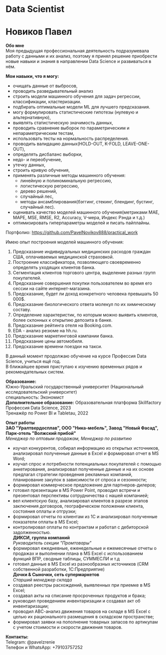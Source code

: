 # Data Scientist

# Новиков Павел
 
**Обо мне**    
Моя предыдущая профессиональная деятельность подразумевала работу с данными и их анализ, поэтому я принял решение приобрести новые навыки и знания в направлении Data Science и развиваться в нём.

**Мои навыки, что я могу:**  
- очищать данные от выбросов,
- проводить разведывательный анализ
- строить модели машинного обучения для задач регрессии, классификации, кластеризации.
- подбирать оптимальные модели ML для лучшего предсказания.
- могу формулировать статистические гипотезы (нулевую и альтернативную),
- выявлять статистическую значимость данных,
- проводить сравнение выборок по параметрическим и непараметрическим тестам,
- использовать тесты на нормальность распределения. 
- проводить валидацию данных(HOLD-OUT, K-FOLD, LEAVE-ONE-OUT),  
- определять дисбаланс выборки,  
- недо- и переобучение,  
- утечку данных,   
- строить кривую обучения,  
- применять различные методы машинного обучения: 
  - линейную и полиноминальную регрессию,   
  - логистическую регрессию,   
  - дерево решений,   
  - случайный лес,  
  - методы ансамблирования(бэггинг, стекинг, блендинг, бустинг, случайный лес).
- оценивать качество моделей машинного обучения(метриками MAE, MAPE, MSE, RMSE, R2, Accuracy, V-мера, Индекс Рэнда и т.д.)  
- оптимизировать гиперпараметры моделей и писать пайплайны.   

Портфолио: https://github.com/PavelNovikov888/practical_work  

Имею опыт построения моделей машинного обучения:  
1) Предсказание индивидуальных медицинских расходов граждан США, оплачиваемых медицинской страховкой.  
2) Построение классификатора, позволяющего своевременно определять уходящих клиентов банка.  
3) Сегментация клиентов торгового центра, выделение разных групп покупателей.  
4) Предсказание совершения покупки пользователем во время его сессии на сайте интернет-магазина.  
5) Предсказание, будет ли доход конкретного человека превышать 50 000$.  
6) Предсказание биологического ответа молекул по их химическому составу.  
7) Определение характеристик, по которым можно выявить клиентов, более склонных к открытию депозита в банке.  
8) Предсказание рейтинга отеля на Booking.com.  
9) EDA - анализ резюме на hh.ru.  
10) Предсказание маркетинговой кампании банка.  
11) Предсказание цены автомобиля.  
12) Предсказание времени поездки на такси.     

В данный момент продолжаю обучение на курсе Профессия Data Science, учиться ещё год.  
В ближайшее время приступаю к изучению временных рядов и рекомендательных систем.  

**Образование:**  
Южно-Уральский государственный университет (Национальный исследовательский университет)  
специальность: Экономист  
**Дополнительное образование:**
Образовательная платформа Skillfactory   
Профессия Data Science, 2023  
Тренажёр по Power BI и Tabletau, 2022  

**Опыт работы**  
**ЗАО "Уралтвердосплав", ООО "Ника-мебель", Завод "Новый Фасад", Парк-отель "Волжский прибой"**   
*Менеджер по оптовым продажам, Менеджер по развитию*  
- изучал конкурентов, собирал информацию из открытых источников, анализировал полученные данные в Excel и формировал отчет в MS Word;  
- изучал спрос и потребности потенциальных покупателей с помощью анкетирования, анализировал полученные данные и на их основе предлагал стратегии проведения рекламных компаний, планирование закупок в зависимости от спроса и сезонности;  
- формировал коммерческое предложение для партнеров-дилеров;    
- готовил презентации в MS Power Point, проводил встречи и презентовал перспективы сотрудничества с нашей компанией;    
- вел клиентскую базу, анализировал клиентов в разрезе этапов заключения договоров, географическом положении клиента, состояния оплаты и отгрузки;  
- формировал отчеты по клиентам из 1С и анализировал полученные показатели оплаты в MS Excel;  
- контролировал оплаты по контрактам и работал с дебиторской задолженностью.  
**ДИКСИ, группа компаний**  
*Руководитель секции "Промтовары"*  
- формировал ежедневные, еженедельные и ежемесячные отчеты о продажах и выполнении плана в MS Excel с использованием функций ВПР, сводные таблицы, СУММЕСЛИ и т.д  
- готовил данные в MS Excel из разнообразных источников (CRM собственной разработки, 1С:Предприятие)  
**Дочки & Сыночки, сеть супермаркетов**  
*Старший менеджер склада*  
- создавал реестры расхождений, выявленных при приемке в MS Excel;  
- создавал акты на списание просроченных продуктов и брака;  
- руководил проведением инвентаризации и создавал акт об инвентаризации;  
- проводил АВС-анализ движения товаров на складе в MS Excel с целью их рационального размещения в складском пространстве;  
- формировал заявки на пополнение товарных запасов по артикулам с учетом стоимости и скорости движения товаров. 

**Контакты:**    
Telegram: @pavelzrenie  
Телефон и WhatsApp: +79103757252
